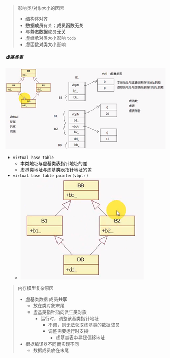 > 影响类/对象大小的因素
>
> * 结构体对齐
> * **数据成员**有关；**成员函数无关**
> * 与**静态数据**成员**无关**
> * 虚继承对类大小影响 `todo`
> * 虚函数对类大小影响

##### 虚基类表

![image-20220209130951801](%E8%99%9A%E7%BB%A7%E6%89%BF%E5%AF%B9%E5%86%85%E5%AD%98%E6%A8%A1%E5%9E%8B%E7%9A%84%E5%BD%B1%E5%93%8D.assets/image-20220209130951801.png)

* `virtual base table`
  * 本类地址与虚基类表指针地址的差
  * 虚基类地址与虚基类表指针地址的差
* `virtual base table pointer(vbptr)`
  * ![image-20220209132400676](%E8%99%9A%E7%BB%A7%E6%89%BF%E5%AF%B9%E5%86%85%E5%AD%98%E6%A8%A1%E5%9E%8B%E7%9A%84%E5%BD%B1%E5%93%8D.assets/image-20220209132400676.png)

> 内存模型复杂原因
>
> * 虚基类数据 成员**共享**
>   * 放在类对象末尾
>   * 虚基类指针指向派生类对象
>     * 运行时，调整该基类指针地址
>       * 不调，则无法获取虚基类的数据成员
>       * 调整需要运行时支持
>         * 虚基类表中寻找偏移地址
> * 根据编译器不同而实现不同
>   * 数据成员放在末尾